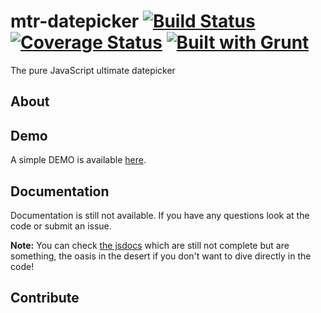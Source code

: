 # mtr-datepicker [![Build Status](https://travis-ci.org/mtrdesign/mtr-datepicker.svg?branch=master)](https://travis-ci.org/mtrdesign/mtr-datepicker) [![Coverage Status](https://coveralls.io/repos/mtrdesign/mtr-datepicker/badge.svg?branch=master&service=github)](https://coveralls.io/github/mtrdesign/mtr-datepicker?branch=master) [![Built with Grunt](https://cdn.gruntjs.com/builtwith.png)](http://gruntjs.com/)
The pure JavaScript ultimate datepicker

## About

## Demo

A simple DEMO is available [here](http://mtrdesign.github.io/mtr-datepicker/).

## Documentation

Documentation is still not available. If you have any questions look at the code or submit an issue.

**Note:** You can check [the jsdocs](http://mtrdesign.github.io/mtr-datepicker/docs/MtrDatepicker.html) which are still not complete but are something, the oasis in the desert if you don't want to dive directly in the code!

## Contribute
